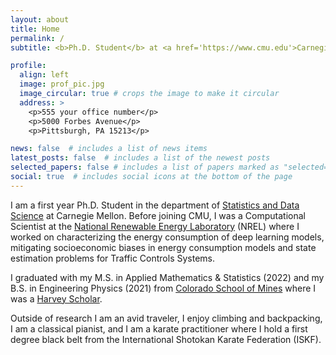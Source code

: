 ```yaml
---
layout: about
title: Home
permalink: /
subtitle: <b>Ph.D. Student</b> at <a href='https://www.cmu.edu'>Carnegie Mellon University</a>

profile:
  align: left
  image: prof_pic.jpg
  image_circular: true # crops the image to make it circular
  address: >
    <p>555 your office number</p>
    <p>5000 Forbes Avenue</p>
    <p>Pittsburgh, PA 15213</p>

news: false  # includes a list of news items
latest_posts: false  # includes a list of the newest posts
selected_papers: false # includes a list of papers marked as "selected={true}"
social: true  # includes social icons at the bottom of the page
---
```


I am a first year Ph.D. Student in the department of [Statistics and Data Science](https://www.cmu.edu/dietrich/statistics-datascience/index.html) at Carnegie Mellon. <!-- I am broadly interested in the theoretical foundations of non-classical Statistics, applications of Statistics to the Physical Sciences as well as Explainability and Fairness in Machine Learning; however, I have not yet direction to pursue for my Ph.D. research. -->
Before joining CMU, I was a Computational Scientist at the [National Renewable Energy Laboratory](https://www.nrel.gov) (NREL) where I worked on characterizing the energy consumption of deep learning models, mitigating socioeconomic biases in energy consumption models and state estimation problems for Traffic Controls Systems.

I graduated with my M.S. in Applied Mathematics & Statistics (2022) and my B.S. in Engineering Physics (2021) from [Colorado School of Mines](https://www.mines.edu) where I was a [Harvey Scholar](https://www.mines.edu/pascal/harvey-scholars/). 
<!-- Before my masters, I worked in Materials Science as a part of the [Toberer Lab Group](https://people.mines.edu/etoberer/). -->

Outside of research I am an avid traveler, I enjoy climbing and backpacking, I am a classical pianist, and I am a karate practitioner where I hold a first degree black belt from the International Shotokan Karate Federation (ISKF).